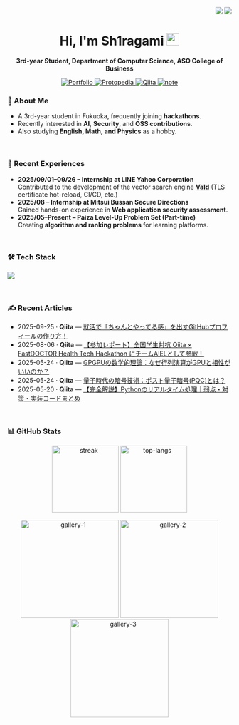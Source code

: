 <p align="right">
  <a href="./README.jp.md"><img src="https://img.shields.io/badge/%F0%9F%87%AF%F0%9F%87%B5-Japanese-1a73e8"></a>
  <a href="./README.md"><img src="https://img.shields.io/badge/%F0%9F%87%BA%F0%9F%87%B8-English-6c63ff"></a>
</p>

<h1 align="center">Hi, I'm Sh1ragami <img src="https://media.giphy.com/media/hvRJCLFzcasrR4ia7z/giphy.gif" width="28"></h1>

<p align="center">
  <b>3rd-year Student, Department of Computer Science, ASO College of Business</b><br/>
</p>

<p align="center">
  <a href="https://sh1ragami-portfolio.netlify.app">
    <img alt="Portfolio" src="https://img.shields.io/badge/Portfolio-1AA7ED?logo=netlify&logoColor=white">
  </a>
  <a href="https://protopedia.net/prototyper/sh1ragami">
    <img alt="Protopedia" src="https://img.shields.io/badge/Protopedia-02adbc?logo=google&logoColor=white">
  </a>
  <a href="https://qiita.com/Sh1ragami">
    <img alt="Qiita" src="https://img.shields.io/badge/Qiita-00CA00?logo=qiita&logoColor=white">
  </a>
  <a href="https://note.com/sh1ragami">
    <img alt="note" src="https://img.shields.io/badge/note-000000?logo=note&logoColor=white">
  </a>
</p>


### 🌱 About Me
- A 3rd-year student in Fukuoka, frequently joining **hackathons**.  
- Recently interested in **AI**, **Security**, and **OSS contributions**.  
- Also studying **English, Math, and Physics** as a hobby.

<br>

### 🏃 Recent Experiences
- **2025/09/01–09/26 – Internship at LINE Yahoo Corporation**  
  Contributed to the development of the vector search engine **[Vald](https://github.com/vdaas/vald)** (TLS certificate hot-reload, CI/CD, etc.)
- **2025/08 – Internship at Mitsui Bussan Secure Directions**  
  Gained hands-on experience in **Web application security assessment**.
- **2025/05–Present – Paiza Level-Up Problem Set (Part-time)**  
  Creating **algorithm and ranking problems** for learning platforms.

<br>

### 🛠 Tech Stack
<p>
  <a href="https://skillicons.dev">
    <img src="https://skillicons.dev/icons?i=go,python,ts,js,cpp,java,rust,dart,flutter,react,flask,docker,kubernetes,linux" />
  </a>
</p>

<br>

### ✍️ Recent Articles
<!--START:WRITING-->
- 2025-09-25 · **Qiita** — [就活で「ちゃんとやってる感」を出すGitHubプロフィールの作り方！](https://qiita.com/Sh1ragami/items/be64140a1f08ba1fb399)
- 2025-08-06 · **Qiita** — [【参加レポート】全国学生対抗 Qiita × FastDOCTOR Health Tech Hackathon にチームAIELとして参戦！](https://qiita.com/Sh1ragami/items/7131c8a2a036d594b44d)
- 2025-05-24 · **Qiita** — [GPGPUの数学的理論：なぜ行列演算がGPUと相性がいいのか？](https://qiita.com/Sh1ragami/items/08a8e36c9fc26695d6d6)
- 2025-05-24 · **Qiita** — [量子時代の暗号技術：ポスト量子暗号\(PQC\)とは？](https://qiita.com/Sh1ragami/items/8e48a7aa44d840284f3e)
- 2025-05-20 · **Qiita** — [【完全解説】Pythonのリアルタイム処理｜弱点・対策・実装コードまとめ](https://qiita.com/Sh1ragami/items/c390d2bf4608274a4a19)
<!--END:WRITING-->

<br>

### 📊 GitHub Stats
<p align="center">
  <img src="https://streak-stats.demolab.com?user=Sh1ragami&theme=dark&ring=C2FFC7&fire=CB9DF0&currStreakLabel=C2FFC7" height="150" alt="streak"/>
  <img src="https://github-readme-stats.vercel.app/api/top-langs/?username=Sh1ragami&layout=compact" height="150" alt="top-langs"/>
</p>

<p align="center">
  <img src="https://github.com/user-attachments/assets/90cddc76-2f98-413f-94e5-1eb399d63719" alt="gallery-1" width="220"/>
  <img src="https://github.com/user-attachments/assets/90cddc76-2f98-413f-94e5-1eb399d63719" alt="gallery-2" width="220"/>
  <img src="https://github.com/user-attachments/assets/90cddc76-2f98-413f-94e5-1eb399d63719" alt="gallery-3" width="220"/>
</p>
